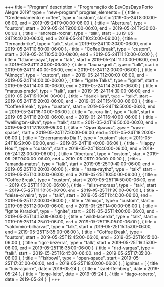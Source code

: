+++
title = "Program"
description = "Programação do DevOpsDays Porto Alegre 2019"
type = "new-program"
program_elements = [
    { title = "Credenciamento e coffee", type = "custom", start = 2019-05-24T8:00:00-06:00, end = 2019-05-24T9:00:00-06:00 },
    { title = "Abertura", type = "custom", start = 2019-05-24T9:00:00-06:00, end = 2019-05-24T9:30:00-06:00 },
    { title = "andreza-rocha", type = "talk", start = 2019-05-24T9:40:00-06:00, end = 2019-05-24T10:20:00-06:00 },
    { title = "fernando-ike", type = "talk", start = 2019-05-24T10:30:00-06:00, end = 2019-05-24T10:50:00-06:00 },
    { title = "Coffee Break", type = "custom", start = 2019-05-24T10:50:00-06:00, end = 2019-05-24T11:10:00-06:00 },
    { title = "tatiane-paya", type = "talk", start = 2019-05-24T11:10:00-06:00, end = 2019-05-24T11:30:00-06:00 },
    { title = "bruna-grellt", type = "talk", start = 2019-05-24T11:40:00-06:00, end = 2019-05-24T12:00:00-06:00 },
    { title = "Almoço", type = "custom", start = 2019-05-24T12:00:00-06:00, end = 2019-05-24T14:00:00-06:00 },
    { title = "Ignite Talks", type = "ignite", start = 2019-05-24T14:00:00-06:00, end = 2019-05-24T14:20:00-06:00 },
    { title = "mateus-prado", type = "talk", start = 2019-05-24T14:30:00-06:00, end = 2019-05-24T15:10:00-06:00 },
    { title = "daniel-lara", type = "talk", start = 2019-05-24T15:20:00-06:00, end = 2019-05-24T15:40:00-06:00 },
    { title = "Coffee Break", type = "custom", start = 2019-05-24T15:50:00-06:00, end = 2019-05-24T16:10:00-06:00 },
    { title = "aurora-lin", type = "talk", start = 2019-05-24T16:20:00-06:00, end = 2019-05-24T16:40:00-06:00 },
    { title = "wellington-silva", type = "talk", start = 2019-05-24T16:50:00-06:00, end = 2019-05-24T17:10:00-06:00 },
    { title = "Open Spaces", type = "open-space", start = 2019-05-24T17:20:00-06:00, end = 2019-05-24T18:20:00-06:00 },
    { title = "Encerramento Dia 1", type = "custom", start = 2019-05-24T18:20:00-06:00, end = 2019-05-24T18:40:00-06:00 },
    { title = "Happy Hour", type = "custom", start = 2019-05-24T18:40:00-06:00, end = 2019-05-24T22:00:00-06:00 },
    { title = "Abertura", type = "custom", start = 2019-05-25T9:00:00-06:00, end = 2019-05-25T9:30:00-06:00 },
    { title = "amanda-matos", type = "talk", start = 2019-05-25T9:40:00-06:00, end = 2019-05-25T10:20:00-06:00 },
    { title = "nana-raythz", type = "talk", start = 2019-05-25T10:30:00-06:00, end = 2019-05-25T10:50:00-06:00 },
    { title = "Coffee Break", type = "custom", start = 2019-05-25T10:50:00-06:00, end = 2019-05-25T11:10:00-06:00 },
    { title = "allan-moraes", type = "talk", start = 2019-05-25T11:10:00-06:00, end = 2019-05-25T11:30:00-06:00 },
    { title = "deise-oliveira", type = "talk", start = 2019-05-25T11:40:00-06:00, end = 2019-05-25T12:00:00-06:00 },
    { title = "Almoço", type = "custom", start = 2019-05-25T12:00:00-06:00, end = 2019-05-25T14:00:00-06:00 },
    { title = "Ignite Karaoke", type = "ignite", start = 2019-05-25T14:00:00-06:00, end = 2019-05-25T14:15:00-06:00 },
    { title = "wildt-lacerda", type = "talk", start = 2019-05-25T14:25:00-06:00, end = 2019-05-25T15:05:00-06:00 },
    { title = "valdomiro-bilharvas", type = "talk", start = 2019-05-25T15:15:00-06:00, end = 2019-05-25T15:35:00-06:00 },
    { title = "Coffee Break", type = "custom", start = 2019-05-25T15:45:00-06:00, end = 2019-05-25T16:15:00-06:00 },
    { title = "igor-bezerra", type = "talk", start = 2019-05-25T16:15:00-06:00, end = 2019-05-25T16:35:00-06:00 },
    { title = "riad-vargas", type = "talk", start = 2019-05-25T16:45:00-06:00, end = 2019-05-25T17:05:00-06:00 },
    { title = "Fishbowl", type = "open-space", start = 2019-05-25T17:05:00-06:00, end = 2019-05-25T18:00:00-06:00 },
]
ignites = [
    { title = "luis-aguirre", date = 2019-05-24 },
    { title = "izael-ffemberg", date = 2019-05-24 },
    { title = "jorge-leite", date = 2019-05-24 },
    { title = "tiago-roberto", date = 2019-05-24 },
]
+++

